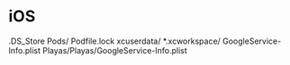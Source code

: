 # iOS
.DS_Store
Pods/
Podfile.lock
xcuserdata/
*.xcworkspace/
GoogleService-Info.plist
Playas/Playas/GoogleService-Info.plist
